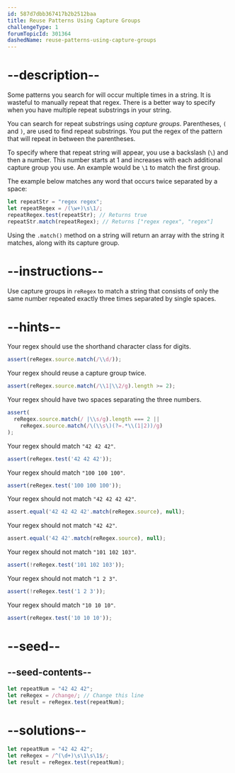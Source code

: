 ```yaml
---
id: 587d7dbb367417b2b2512baa
title: Reuse Patterns Using Capture Groups
challengeType: 1
forumTopicId: 301364
dashedName: reuse-patterns-using-capture-groups
---
```


# --description--

Some patterns you search for will occur multiple times in a string. It is wasteful to manually repeat that regex. There is a better way to specify when you have multiple repeat substrings in your string.

You can search for repeat substrings using <dfn>capture groups</dfn>. Parentheses, `(` and `)`, are used to find repeat substrings. You put the regex of the pattern that will repeat in between the parentheses.

To specify where that repeat string will appear, you use a backslash (<code>\\</code>) and then a number. This number starts at 1 and increases with each additional capture group you use. An example would be `\1` to match the first group.

The example below matches any word that occurs twice separated by a space:

```js
let repeatStr = "regex regex";
let repeatRegex = /(\w+)\s\1/;
repeatRegex.test(repeatStr); // Returns true
repeatStr.match(repeatRegex); // Returns ["regex regex", "regex"]
```

Using the `.match()` method on a string will return an array with the string it matches, along with its capture group.

# --instructions--

Use capture groups in `reRegex` to match a string that consists of only the same number repeated exactly three times separated by single spaces.

# --hints--

Your regex should use the shorthand character class for digits.

```js
assert(reRegex.source.match(/\\d/));
```

Your regex should reuse a capture group twice.

```js
assert(reRegex.source.match(/\\1|\\2/g).length >= 2);
```

Your regex should have two spaces separating the three numbers.

```js
assert(
  reRegex.source.match(/ |\\s/g).length === 2 ||
    reRegex.source.match(/\(\\s\)(?=.*\\(1|2))/g)
);
```

Your regex should match `"42 42 42"`.

```js
assert(reRegex.test('42 42 42'));
```

Your regex should match `"100 100 100"`.

```js
assert(reRegex.test('100 100 100'));
```

Your regex should not match `"42 42 42 42"`.

```js
assert.equal('42 42 42 42'.match(reRegex.source), null);
```

Your regex should not match `"42 42"`.

```js
assert.equal('42 42'.match(reRegex.source), null);
```

Your regex should not match `"101 102 103"`.

```js
assert(!reRegex.test('101 102 103'));
```

Your regex should not match `"1 2 3"`.

```js
assert(!reRegex.test('1 2 3'));
```

Your regex should match `"10 10 10"`.

```js
assert(reRegex.test('10 10 10'));
```

# --seed--

## --seed-contents--

```js
let repeatNum = "42 42 42";
let reRegex = /change/; // Change this line
let result = reRegex.test(repeatNum);
```

# --solutions--

```js
let repeatNum = "42 42 42";
let reRegex = /^(\d+)\s\1\s\1$/;
let result = reRegex.test(repeatNum);
```
